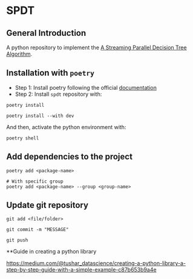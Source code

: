 # SPDT

## General Introduction

A python repository to implement the [A Streaming Parallel Decision Tree Algorithm](https://www.jmlr.org/papers/volume11/ben-haim10a/ben-haim10a.pdf).

## Installation with `poetry`

- Step 1: Install poetry following the official [documentation](https://python-poetry.org/docs/)
- Step 2: Install `spdt` repository with:

```shell
poetry install

poetry install --with dev
```

And then, activate the python environment with:

```shell
poetry shell
```

## Add dependencies to the project

```shell
poetry add <package-name>

# With specific group
poetry add <package-name> --group <group-name>
```

## Update git repository

```shell
git add <file/folder>

git commit -m "MESSAGE"

git push
```

**Guide in creating a python library

https://medium.com/@tushar_datascience/creating-a-python-library-a-step-by-step-guide-with-a-simple-example-c87b653b9a4e
